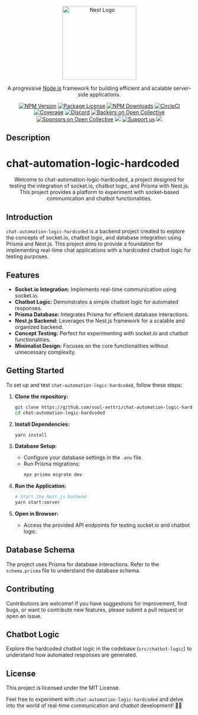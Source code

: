 <p align="center">
  <a href="http://nestjs.com/" target="blank"><img src="https://nestjs.com/img/logo-small.svg" width="200" alt="Nest Logo" /></a>
</p>

[circleci-image]: https://img.shields.io/circleci/build/github/nestjs/nest/master?token=abc123def456
[circleci-url]: https://circleci.com/gh/nestjs/nest

  <p align="center">A progressive <a href="http://nodejs.org" target="_blank">Node.js</a> framework for building efficient and scalable server-side applications.</p>
    <p align="center">
<a href="https://www.npmjs.com/~nestjscore" target="_blank"><img src="https://img.shields.io/npm/v/@nestjs/core.svg" alt="NPM Version" /></a>
<a href="https://www.npmjs.com/~nestjscore" target="_blank"><img src="https://img.shields.io/npm/l/@nestjs/core.svg" alt="Package License" /></a>
<a href="https://www.npmjs.com/~nestjscore" target="_blank"><img src="https://img.shields.io/npm/dm/@nestjs/common.svg" alt="NPM Downloads" /></a>
<a href="https://circleci.com/gh/nestjs/nest" target="_blank"><img src="https://img.shields.io/circleci/build/github/nestjs/nest/master" alt="CircleCI" /></a>
<a href="https://coveralls.io/github/nestjs/nest?branch=master" target="_blank"><img src="https://coveralls.io/repos/github/nestjs/nest/badge.svg?branch=master#9" alt="Coverage" /></a>
<a href="https://discord.gg/G7Qnnhy" target="_blank"><img src="https://img.shields.io/badge/discord-online-brightgreen.svg" alt="Discord"/></a>
<a href="https://opencollective.com/nest#backer" target="_blank"><img src="https://opencollective.com/nest/backers/badge.svg" alt="Backers on Open Collective" /></a>
<a href="https://opencollective.com/nest#sponsor" target="_blank"><img src="https://opencollective.com/nest/sponsors/badge.svg" alt="Sponsors on Open Collective" /></a>
  <a href="https://paypal.me/kamilmysliwiec" target="_blank"><img src="https://img.shields.io/badge/Donate-PayPal-ff3f59.svg"/></a>
    <a href="https://opencollective.com/nest#sponsor"  target="_blank"><img src="https://img.shields.io/badge/Support%20us-Open%20Collective-41B883.svg" alt="Support us"></a>
  <a href="https://twitter.com/nestframework" target="_blank"><img src="https://img.shields.io/twitter/follow/nestframework.svg?style=social&label=Follow"></a>
</p>
  <!--[![Backers on Open Collective](https://opencollective.com/nest/backers/badge.svg)](https://opencollective.com/nest#backer)
  [![Sponsors on Open Collective](https://opencollective.com/nest/sponsors/badge.svg)](https://opencollective.com/nest#sponsor)-->

## Description

# chat-automation-logic-hardcoded

<p align="center">
  Welcome to chat-automation-logic-hardcoded, a project designed for testing the integration of socket.io, chatbot logic, and Prisma with Nest.js. This project provides a platform to experiment with socket-based communication and chatbot functionalities.
</p>

## Introduction

`chat-automation-logic-hardcoded` is a backend project created to explore the concepts of socket.io, chatbot logic, and database integration using Prisma and Nest.js. This project aims to provide a foundation for implementing real-time chat applications with a hardcoded chatbot logic for testing purposes.

## Features

- **Socket.io Integration:** Implements real-time communication using socket.io.
- **Chatbot Logic:** Demonstrates a simple chatbot logic for automated responses.
- **Prisma Database:** Integrates Prisma for efficient database interactions.
- **Nest.js Backend:** Leverages the Nest.js framework for a scalable and organized backend.
- **Concept Testing:** Perfect for experimenting with socket.io and chatbot functionalities.
- **Minimalist Design:** Focuses on the core functionalities without unnecessary complexity.

## Getting Started

To set up and test `chat-automation-logic-hardcoded`, follow these steps:

1. **Clone the repository:**
    ```bash
    git clone https://github.com/soul-xettri/chat-automation-logic-hardcoded.git
    cd chat-automation-logic-hardcoded
    ```

2. **Install Dependencies:**
    ```bash
    yarn install
    ```

3. **Database Setup:**
    - Configure your database settings in the `.env` file.
    - Run Prisma migrations:
      ```bash
      npx prisma migrate dev
      ```

4. **Run the Application:**
    ```bash
    # Start the Nest.js backend
    yarn start:server
    ```

5. **Open in Browser:**
    - Access the provided API endpoints for testing socket.io and chatbot logic.

## Database Schema

The project uses Prisma for database interactions. Refer to the `schema.prisma` file to understand the database schema.

## Contributing

Contributions are welcome! If you have suggestions for improvement, find bugs, or want to contribute new features, please submit a pull request or open an issue.

## Chatbot Logic

Explore the hardcoded chatbot logic in the codebase (`src/chatbot-logic`) to understand how automated responses are generated.

## License

This project is licensed under the MIT License.

Feel free to experiment with `chat-automation-logic-hardcoded` and delve into the world of real-time communication and chatbot development! 🤖💬
